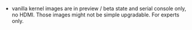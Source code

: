 - vanilla kernel images are in preview / beta state and serial console only, no HDMI. Those images might not be simple upgradable. For experts only.